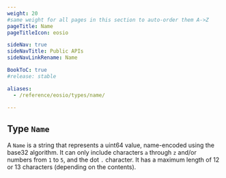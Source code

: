 ```yaml
---
weight: 20
#same weight for all pages in this section to auto-order them A->Z
pageTitle: Name
pageTitleIcon: eosio

sideNav: true
sideNavTitle: Public APIs
sideNavLinkRename: Name

BookToC: true
#release: stable

aliases:
  - /reference/eosio/types/name/

---
```


## Type `Name`

A `Name` is a string that represents a uint64 value, name-encoded using the base32 algorithm. It can only include characters `a` through `z` and/or numbers from `1` to `5`, and the dot `.` character.  It has a maximum length of 12 or 13 characters (depending on the contents).